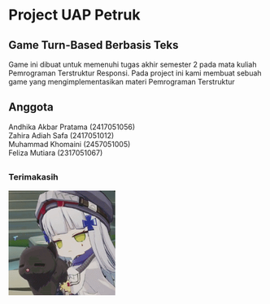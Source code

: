 # Project UAP Petruk
## Game Turn-Based Berbasis Teks
Game ini dibuat untuk memenuhi tugas akhir semester 2 pada mata kuliah Pemrograman Terstruktur Responsi. Pada project ini kami membuat sebuah game yang mengimplementasikan materi Pemrograman Terstruktur
## Anggota
Andhika Akbar Pratama (2417051056)
</br> Zahira Adiah Safa (2417051012)
</br> Muhammad Khomaini (2457051005)
</br> Feliza Mutiara (2317051067)

##
### Terimakasih

![](https://github.com/Quekar/Gif-placeholder/blob/main/cat_gun.gif)
